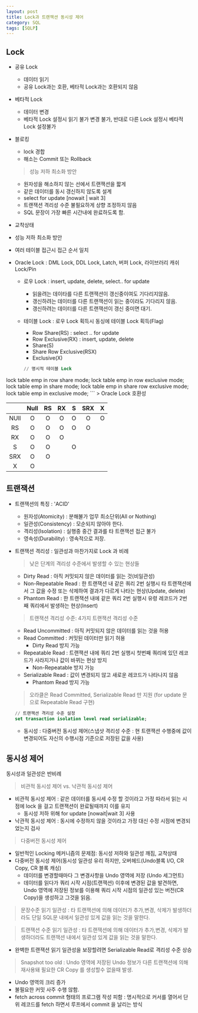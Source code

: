 ```yaml
---
layout: post
title: Lock과 트랜잭션 동시성 제어
category: SQL
tags: [SQLP]
---
```


## Lock ##
- 공유 Lock
  - 데이터 읽기
  - 공유 Lock과는 호환, 베타적 Lock과는 호환되지 않음

- 베타적 Lock
  - 데이터 변경
  - 베타적 Lock 설정시 읽기 불가 변경 불가, 반대로 다른 Lock 설정시 베타적 Lock 설정불가

- 블로킹
  - lock 경합
  - 해소는 Commit 또는 Rollback
  > 성능 저하 최소화 방안
  - 원자성을 해소하지 않는 선에서 트랜잭션을 짧게  
  - 같은 데이터를 동시 갱신하지 않도록 설계  
  - select for update [nowait | wait 3]
  - 트랜잭션 격리성 수준 불필요하게 상향 조정하지 않음
  - SQL 문장이 가장 빠른 시간내에 완료하도록 함.

- 교착상태
 - 성능 저하 최소화 방안
 - 여러 테이블 접근시 접근 순서 일치

- Oracle Lock :
DML Lock, DDL Lock, Latch, 버퍼 Lock, 라이브러리 캐쉬 Lock/Pin
  - 로우 Lock : insert, update, delete, select.. for update
    - 읽을려는 데이타를 다른 트랜잭션이 갱신중이여도 기다리지않음.
    - 갱신하려는 데이터를 다른 트랜잭션이 읽는 중이라도 기다리지 않음.
    - 갱신하려는 데이터를 다른 트랜잭션이 갱신 중미면 대기.

  - 테이블 Lock : 로우 Lock 획득시 동싱에 테이블 Lock 획득(Flag)
    - Row Share(RS) : select .. for update
    - Row Exclusive(RX) : insert, update, delete
    - Share(S)
    - Share Row Exclusive(RSX)
    - Exclusive(X)

    ```SQL
    // 명시적 테이블 Lock
lock table emp in row share mode;
lock table emp in row exclusive mode;
lock table emp in share mode;
lock table emp in share row exclusive mode; lock table emp in exclusive mode;
    ```
    > Oracle Lock 호환성

|      | Null | RS | RX | S | SRX | X |
|:----:|:----:|:--:|:--:|:-:|:---:|:-:|
| NUll | O    | O  | O  | O | O   | O |
| RS   | O    | O  | O  | O | O   |   |
| RX   | O    | O  | O  |   |     |   |
| S    | O    | O  |    | O |     |   |
| SRX  | O    | O  |    |   |     |   |
| X    | O    |    |    |   |     |   |


## 트랜잭션 ##
- 트랜잭션의 특징 : 'ACID'
  - 원자성(Atomicity) : 분해불가 업무 최소단위(All or Nothing)
  - 일관성(Consistency) : 모순되지 않아야 한다.
  - 격리성(Isolation) : 실행중 중간 결과를 타 트랜잭션 접근 불가
  - 영속성(Durability) : 영속적으로 저장.

- 트랜잭션 격리성 : 일관성과 마찬가지로 Lock 과 비례
  > 낮은 단계의 격리성 수준에서 발생할 수 있는 현상들
  - Dirty Read : 아직 커밋되지 않은 데이터를 읽는 것(비일관성)
  - Non-Repeatable Read : 한 트랜잭션 내 같은 쿼리 2번 실행시 타 트랜잭션에서 그 값을 수정 또는 삭제하여 결과가 다르게 나타는 현상(Update, delete)
  - Phantom Read : 한 트랜잭션 내에 같은 쿼리 2번 실행시 유령 레코드가 2번째 쿼리에서 발생하는 현상(Insert)

  > 트랜잭션 격리성 수준: 4가지 트랜잭션 격리성 수준
  - Read Uncommitted : 아직 커밋되지 않은 데이터를 읽는 것을 허용
  - Read Committed : 커밋된 데이터만 읽기 허용
    - Dirty Read 방지 가능
  - Repeatable Read : 트랜잭션 내에 쿼리 2번 실행시 첫번째 쿼리에 있던 레코드가 사라지거나 값이 바뀌는 현상 방지
    - Non-Repeatable 방지 가능
  - Serializable Read : 값이 변경되지 않고 새로운 레코드가 나타나지 않음
    - Phantom Read 방지 가능

  > 오라클은 Read Committed, Serializable Read 만 지원 (for update 문으로 Repeatable Read 구현)

  ```sql
  // 트랜잭션 격리성 수준 설정
  set transaction isolation level read serializable;
  ```

  - 동시성 : 다중버전 동시성 제어(스냅샷 격리성 수준 : 현 트랜잭션 수행중에 값이 변경되어도 자신의 수행시점 기준으로 저장된 값을 사용)

## 동시성 제어 ##
동시성과 일관성은 반비례
> 비관적 동시성 제어 vs. 낙관적 동시성 제어
- 비관적 동시성 제어 : 같은 데이터를 동시세 수정 할 것이라고 가정 따라서 읽는 시점에 lock 을 걸고 트랜잭션이 완료될때까지 이를 유지
  - 동시성 저하 위해 for update [nowait|wait 3] 사용
-  낙관적 동시성 제어 : 동시에 수정하지 않을 것이라고 가정 대신 수정 시점에 변경되었는지 검사

> 다중버전 동시성 제어
- 일반적인 Locking 메커니즘의 문제점: 동시성 저하와 일관성 깨짐, 교착상태
- 다중버전 동시성 제어(동시성 일관성 유리 하지만, 오버헤드(Undo블록 I/O, CR Copy, CR 블록 캐싱)
  - 데이터를 변경할때마다 그 변경사항을 Undo 영역에 저장 (Undo 세그먼트)
  - 데이터를 읽다가 쿼리 시작 시점(트랜잭션) 이후에 변경된 값을 발견하면, Undo 영역에 저장된 정보를 이용해 쿼리 시작 시점의 일관성 있는 버전(CR Copy)을 생성하고 그것을 읽음.

> 문장수준 읽기 일관성 : 타 트랜잭션에 의해 데이터가 추가,변경, 삭제가 발생하더라도 단일 SQL문 내에서 일관성 있게 값을 읽는 것을 말한다.

> 트랜잭션 수준 읽기 일관성 : 타 트랜잭션에 의해 데이터가 추가,변경, 삭제가 발생하더라도 트랜잭션 내에서 일관성 있게 값을 읽는 것을 말한다.
- 완벽한 트랜잭션 읽기 일관성을 보장할려면 Serializable Read로 격리성 수준 상승

> Snapshot too old : Undo 영역에 저장된 Undo 정보가 다른 트랜잭션에 의해 재사용돼 필요한 CR Copy 를 생성할수 없을때 발생.
- Undo 영역의 크리 증가
- 불필요한 커밋 사주 수행 않함.
- fetch across commit 형태의 프로그램 작성 피함 : 명시적으로 커서를 열어서 단위 레코드를 fetch 하면서 루프에서 commit 을 날리는 방식
